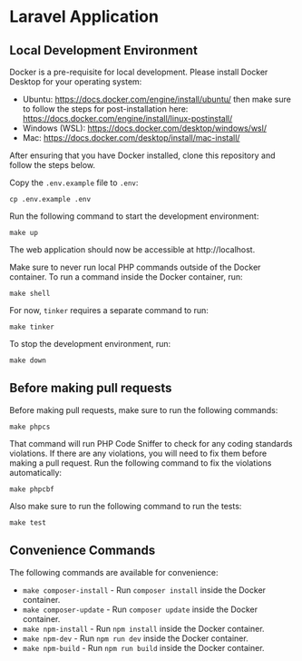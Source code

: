 # Laravel Application

## Local Development Environment

Docker is a pre-requisite for local development. Please install Docker Desktop for your operating system:

- Ubuntu: https://docs.docker.com/engine/install/ubuntu/ then make sure to follow the steps for post-installation here:
  https://docs.docker.com/engine/install/linux-postinstall/
- Windows (WSL): https://docs.docker.com/desktop/windows/wsl/
- Mac: https://docs.docker.com/desktop/install/mac-install/

After ensuring that you have Docker installed, clone this repository and follow the steps below.

Copy the `.env.example` file to `.env`:

```
cp .env.example .env
```

Run the following command to start the development environment:

```
make up
```

The web application should now be accessible at http://localhost.

Make sure to never run local PHP commands outside of the Docker container. To run a command inside the Docker container,
run:

```
make shell
```

For now, `tinker` requires a separate command to run:

```
make tinker
```

To stop the development environment, run:

```
make down
```

## Before making pull requests

Before making pull requests, make sure to run the following commands:

```
make phpcs
```

That command will run PHP Code Sniffer to check for any coding standards violations. If there are any violations,
you will need to fix them before making a pull request. Run the following command to fix the violations automatically:

```
make phpcbf
```

Also make sure to run the following command to run the tests:

```
make test
```

## Convenience Commands

The following commands are available for convenience:

- `make composer-install` - Run `composer install` inside the Docker container.
- `make composer-update` - Run `composer update` inside the Docker container.
- `make npm-install` - Run `npm install` inside the Docker container.
- `make npm-dev` - Run `npm run dev` inside the Docker container.
- `make npm-build` - Run `npm run build` inside the Docker container.
